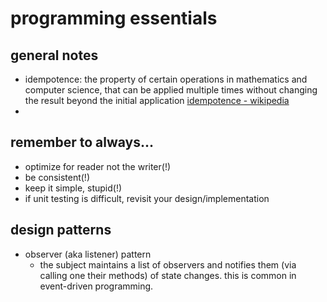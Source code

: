 # programming essentials

## general notes
* idempotence: the property of certain operations in mathematics and computer science, that can be applied multiple times without changing the result beyond the initial application [idempotence - wikipedia](https://en.wikipedia.org/wiki/Idempotence)
* 

## remember to always...
* optimize for reader not the writer(!)
* be consistent(!)
* keep it simple, stupid(!)
* if unit testing is difficult, revisit your design/implementation


## design patterns
* observer (aka listener) pattern
  * the subject maintains a list of observers and notifies them (via calling one their methods) of state changes. this is common in event-driven programming.
  
